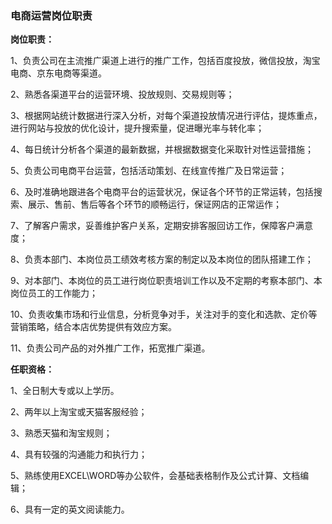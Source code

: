 ### **电商运营岗位职责**

**岗位职责：**

1、负责公司在主流推广渠道上进行的推广工作，包括百度投放，微信投放，淘宝电商、京东电商等渠道。

2、熟悉各渠道平台的运营环境、投放规则、交易规则等；

3、根据网站统计数据进行深入分析，对每个渠道投放情况进行评估，提炼重点，进行网站与投放的优化设计，提升搜索量，促进曝光率与转化率；

4、每日统计分析各个渠道的最新数据，并根据数据变化采取针对性运营措施；

5、负责公司电商平台运营，包括活动策划、在线宣传推广及日常运营；

6、及时准确地跟进各个电商平台的运营状况，保证各个环节的正常运转，包括搜索、展示、售前、售后等各个环节的顺畅运行，保证网店的正常运作；

7、了解客户需求，妥善维护客户关系，定期安排客服回访工作，保障客户满意度；

8、负责本部门、本岗位员工绩效考核方案的制定以及本岗位的团队搭建工作；

9、对本部门、本岗位的员工进行岗位职责培训工作以及不定期的考察本部门、本岗位员工的工作能力；

10、负责收集市场和行业信息，分析竞争对手，关注对手的变化和选款、定价等营销策略，结合本店优势提供有效应方案。

11、负责公司产品的对外推广工作，拓宽推广渠道。

**任职资格：**

1、全日制大专或以上学历。

2、两年以上淘宝或天猫客服经验；

3、熟悉天猫和淘宝规则；

4、具有较强的沟通能力和执行力；

5、熟练使用EXCEL\WORD等办公软件，会基础表格制作及公式计算、文档编辑；

6、具有一定的英文阅读能力。